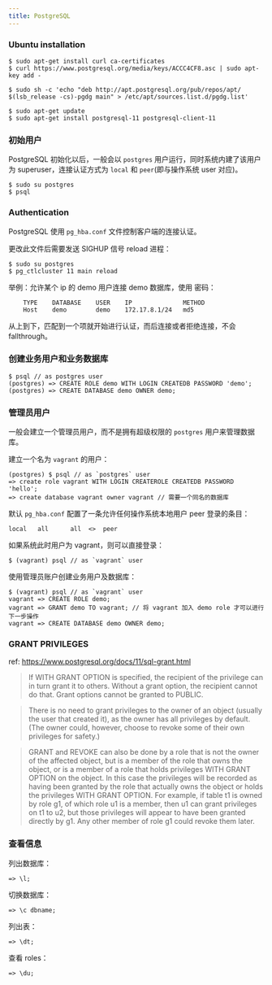 ```yaml
---
title: PostgreSQL
---
```


### Ubuntu installation

    $ sudo apt-get install curl ca-certificates
    $ curl https://www.postgresql.org/media/keys/ACCC4CF8.asc | sudo apt-key add -

    $ sudo sh -c 'echo "deb http://apt.postgresql.org/pub/repos/apt/ $(lsb_release -cs)-pgdg main" > /etc/apt/sources.list.d/pgdg.list'

    $ sudo apt-get update
    $ sudo apt-get install postgresql-11 postgresql-client-11

### 初始用户

PostgreSQL 初始化以后，一般会以 `postgres` 用户运行，同时系统内建了该用户为 superuser，连接认证方式为 `local` 和 `peer`(即与操作系统 user 对应)。

    $ sudo su postgres
    $ psql

### Authentication

PostgreSQL 使用 `pg_hba.conf` 文件控制客户端的连接认证。

更改此文件后需要发送 SIGHUP 信号 reload 进程：

    $ sudo su postgres
    $ pg_ctlcluster 11 main reload

举例：允许某个 ip 的 demo 用户连接 demo 数据库，使用 密码：

        TYPE    DATABASE    USER    IP              METHOD
        Host    demo        demo    172.17.8.1/24   md5

从上到下，匹配到一个项就开始进行认证，而后连接或者拒绝连接，不会 fallthrough。

### 创建业务用户和业务数据库

    $ psql // as postgres user
    (postgres) => CREATE ROLE demo WITH LOGIN CREATEDB PASSWORD 'demo';
    (postgres) => CREATE DATABASE demo OWNER demo;


### 管理员用户

一般会建立一个管理员用户，而不是拥有超级权限的 `postgres` 用户来管理数据库。

建立一个名为 `vagrant` 的用户：

    (postgres) $ psql // as `postgres` user
    => create role vagrant WITH LOGIN CREATEROLE CREATEDB PASSWORD 'hello';
    => create database vagrant owner vagrant // 需要一个同名的数据库

默认 `pg_hba.conf` 配置了一条允许任何操作系统本地用户 peer 登录的条目：

    local   all      all  <>  peer

如果系统此时用户为 vagrant，则可以直接登录：

    $ (vagrant) psql // as `vagrant` user

使用管理员账户创建业务用户及数据库：

    $ (vagrant) psql // as `vagrant` user
    vagrant => CREATE ROLE demo;
    vagrant => GRANT demo TO vagrant; // 将 vagrant 加入 demo role 才可以进行下一步操作
    vagrant => CREATE DATABASE demo OWNER demo;

### GRANT PRIVILEGES

ref: https://www.postgresql.org/docs/11/sql-grant.html

> If WITH GRANT OPTION is specified, the recipient of the privilege can in turn grant it to others. Without a grant option, the recipient cannot do that. Grant options cannot be granted to PUBLIC.

> There is no need to grant privileges to the owner of an object (usually the user that created it), as the owner has all privileges by default. (The owner could, however, choose to revoke some of their own privileges for safety.)

> GRANT and REVOKE can also be done by a role that is not the owner of the affected object, but is a member of the role that owns the object, or is a member of a role that holds privileges WITH GRANT OPTION on the object. In this case the privileges will be recorded as having been granted by the role that actually owns the object or holds the privileges WITH GRANT OPTION. For example, if table t1 is owned by role g1, of which role u1 is a member, then u1 can grant privileges on t1 to u2, but those privileges will appear to have been granted directly by g1. Any other member of role g1 could revoke them later.

### 查看信息

列出数据库：

    => \l;

切换数据库：

    => \c dbname;

列出表：

    => \dt;

查看 roles：

    => \du;

